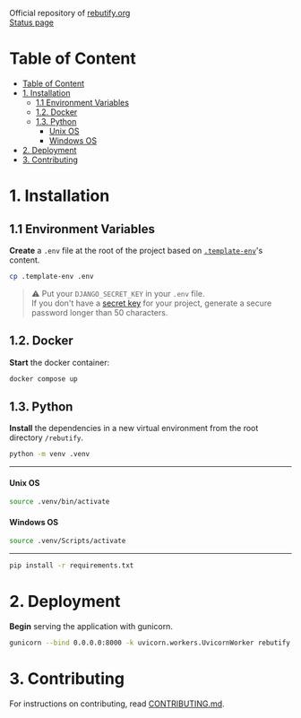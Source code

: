 Official repository of [rebutify.org](https://rebutify.org)  
[Status page](https://vj0kytyy.status.cron-job.org/)

# Table of Content

- [Table of Content](#table-of-content)
- [1. Installation](#1-installation)
  - [1.1 Environment Variables](#11-environment-variables)
  - [1.2. Docker](#12-docker)
  - [1.3. Python](#13-python)
    - [Unix OS](#unix-os)
    - [Windows OS](#windows-os)
- [2. Deployment](#2-deployment)
- [3. Contributing](#3-contributing)

# 1. Installation

## 1.1 Environment Variables

**Create** a `.env` file at the root of the project based on [`.template-env`](.template-env)'s content.

```bash
cp .template-env .env
```

> :warning: Put your `DJANGO_SECRET_KEY` in your `.env` file.  
> If you don't have a [secret key](https://docs.djangoproject.com/en/5.0/ref/settings/#secret-key) for your project, generate a secure password longer than 50 characters.

## 1.2. Docker

**Start** the docker container:

```bash
docker compose up
```

## 1.3. Python

**Install** the dependencies in a new virtual environment from the root directory `/rebutify`.

```bash
python -m venv .venv
```

---

#### Unix OS

```bash
source .venv/bin/activate
```

#### Windows OS

```bash
source .venv/Scripts/activate
```

---

```bash
pip install -r requirements.txt
```

# 2. Deployment

**Begin** serving the application with gunicorn.

```bash
gunicorn --bind 0.0.0.0:8000 -k uvicorn.workers.UvicornWorker rebutify.asgi:application
```

# 3. Contributing

For instructions on contributing, read [CONTRIBUTING.md](./CONTRIBUTING.md).

